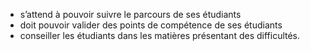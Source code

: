 - s’attend à pouvoir suivre le parcours de ses étudiants
- doit pouvoir valider des points de compétence de ses étudiants 
- conseiller les étudiants dans les matières présentant des difficultés.
